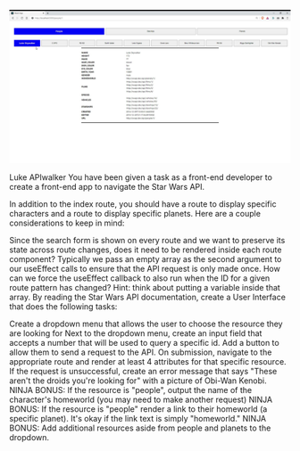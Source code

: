 [![preview](static/preview.jpg)](https://www.youtube.com/watch?v=cHmerxT4Igw)

Luke APIwalker
You have been given a task as a front-end developer to create a front-end app to navigate the Star Wars API.

In addition to the index route, you should have a route to display specific characters and a route to display specific planets. Here are a couple considerations to keep in mind:

Since the search form is shown on every route and we want to preserve its state across route changes, does it need to be rendered inside each route component?
Typically we pass an empty array as the second argument to our useEffect calls to ensure that the API request is only made once. How can we force the useEffect callback to also run when the ID for a given route pattern has changed? Hint: think about putting a variable inside that array.
By reading the Star Wars API documentation, create a User Interface that does the following tasks:

 Create a dropdown menu that allows the user to choose the resource they are looking for
 Next to the dropdown menu, create an input field that accepts a number that will be used to query a specific id.
 Add a button to allow them to send a request to the API.
 On submission, navigate to the appropriate route and render at least 4 attributes for that specific resource.
 If the request is unsuccessful, create an error message that says "These aren't the droids you're looking for" with a picture of Obi-Wan Kenobi.
 NINJA BONUS: If the resource is "people", output the name of the character's homeworld (you may need to make another request)
 NINJA BONUS: If the resource is "people" render a link to their homeworld (a specific planet). It's okay if the link text is simply "homeworld."
 NINJA BONUS: Add additional resources aside from people and planets to the dropdown.